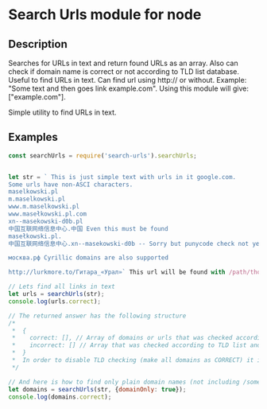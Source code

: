 # Search Urls module for node


## Description

Searches for URLs in text and return found URLs as an array. 
Also can check if domain name is correct or not according to TLD list database. 
Useful to find URLs in text. 
Can find url using http:// or without. Example: "Some text and then goes link example.com". 
Using this module will give: ["example.com"]. 

Simple utility to find URLs in text.

## Examples

```javascript
const searchUrls = require('search-urls').searchUrls;


let str = ` This is just simple text with urls in it google.com.
Some urls have non-ASCI characters.
maselkowski.pl
m.maselkowski.pl
www.m.maselkowski.pl
www.masełkowski.pl.com
xn--masekowski-d0b.pl
中国互联网络信息中心.中国 Even this must be found
masełkowski.pl.
中国互联网络信息中心.xn--masekowski-d0b -- Sorry but punycode check not yet supported though this domain will be found anyway.

москва.рф Cyrillic domains are also supported

http://lurkmore.to/Гитара_«Урал»` This url will be found with /path/though the ?QUERY-params not yet supported

// Lets find all links in text
let urls = searchUrls(str);
console.log(urls.correct);

// The returned answer has the following structure
/*
 *  {
 *    correct: [], // Array of domains or urls that was checked according to TLD list
 *    incorrect: [] // Array that was checked according to TLD list and its domain not found in list
 *  }
 *  In order to disable TLD checking (make all domains as CORRECT) it is possible to pass {check: false} in options.
 */

// And here is how to find only plain domain names (not including /some/paths)
let domains = searchUrls(str, {domainOnly: true});
console.log(domains.correct);

```


